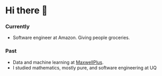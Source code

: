 # Hi there 👋

### Currently 
- Software engineer at Amazon. Giving people groceries.

### Past
- Data and machine learning at [MaxwellPlus](https://www.maxwellplus.com/).
- I studied mathematics, mostly pure, and software engineering at UQ
